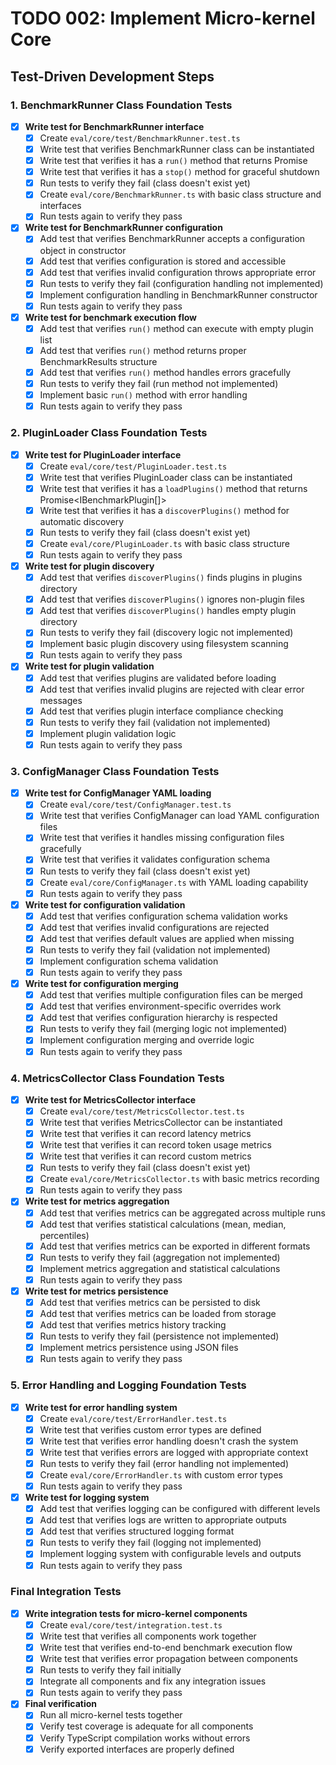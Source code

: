 # TODO 002: Implement Micro-kernel Core

## Test-Driven Development Steps

### 1. BenchmarkRunner Class Foundation Tests
- [x] **Write test for BenchmarkRunner interface**
  - [x] Create `eval/core/test/BenchmarkRunner.test.ts`
  - [x] Write test that verifies BenchmarkRunner class can be instantiated
  - [x] Write test that verifies it has a `run()` method that returns Promise<BenchmarkResults>
  - [x] Write test that verifies it has a `stop()` method for graceful shutdown
  - [x] Run tests to verify they fail (class doesn't exist yet)
  - [x] Create `eval/core/BenchmarkRunner.ts` with basic class structure and interfaces
  - [x] Run tests again to verify they pass

- [x] **Write test for BenchmarkRunner configuration**
  - [x] Add test that verifies BenchmarkRunner accepts a configuration object in constructor
  - [x] Add test that verifies configuration is stored and accessible
  - [x] Add test that verifies invalid configuration throws appropriate error
  - [x] Run tests to verify they fail (configuration handling not implemented)
  - [x] Implement configuration handling in BenchmarkRunner constructor
  - [x] Run tests again to verify they pass

- [x] **Write test for benchmark execution flow**
  - [x] Add test that verifies `run()` method can execute with empty plugin list
  - [x] Add test that verifies `run()` method returns proper BenchmarkResults structure
  - [x] Add test that verifies `run()` method handles errors gracefully
  - [x] Run tests to verify they fail (run method not implemented)
  - [x] Implement basic `run()` method with error handling
  - [x] Run tests again to verify they pass

### 2. PluginLoader Class Foundation Tests
- [x] **Write test for PluginLoader interface**
  - [x] Create `eval/core/test/PluginLoader.test.ts`
  - [x] Write test that verifies PluginLoader class can be instantiated
  - [x] Write test that verifies it has a `loadPlugins()` method that returns Promise<IBenchmarkPlugin[]>
  - [x] Write test that verifies it has a `discoverPlugins()` method for automatic discovery
  - [x] Run tests to verify they fail (class doesn't exist yet)
  - [x] Create `eval/core/PluginLoader.ts` with basic class structure
  - [x] Run tests again to verify they pass

- [x] **Write test for plugin discovery**
  - [x] Add test that verifies `discoverPlugins()` finds plugins in plugins directory
  - [x] Add test that verifies `discoverPlugins()` ignores non-plugin files
  - [x] Add test that verifies `discoverPlugins()` handles empty plugin directory
  - [x] Run tests to verify they fail (discovery logic not implemented)
  - [x] Implement basic plugin discovery using filesystem scanning
  - [x] Run tests again to verify they pass

- [x] **Write test for plugin validation**
  - [x] Add test that verifies plugins are validated before loading
  - [x] Add test that verifies invalid plugins are rejected with clear error messages
  - [x] Add test that verifies plugin interface compliance checking
  - [x] Run tests to verify they fail (validation not implemented)
  - [x] Implement plugin validation logic
  - [x] Run tests again to verify they pass

### 3. ConfigManager Class Foundation Tests
- [x] **Write test for ConfigManager YAML loading**
  - [x] Create `eval/core/test/ConfigManager.test.ts`
  - [x] Write test that verifies ConfigManager can load YAML configuration files
  - [x] Write test that verifies it handles missing configuration files gracefully
  - [x] Write test that verifies it validates configuration schema
  - [x] Run tests to verify they fail (class doesn't exist yet)
  - [x] Create `eval/core/ConfigManager.ts` with YAML loading capability
  - [x] Run tests again to verify they pass

- [x] **Write test for configuration validation**
  - [x] Add test that verifies configuration schema validation works
  - [x] Add test that verifies invalid configurations are rejected
  - [x] Add test that verifies default values are applied when missing
  - [x] Run tests to verify they fail (validation not implemented)
  - [x] Implement configuration schema validation
  - [x] Run tests again to verify they pass

- [x] **Write test for configuration merging**
  - [x] Add test that verifies multiple configuration files can be merged
  - [x] Add test that verifies environment-specific overrides work
  - [x] Add test that verifies configuration hierarchy is respected
  - [x] Run tests to verify they fail (merging logic not implemented)
  - [x] Implement configuration merging and override logic
  - [x] Run tests again to verify they pass

### 4. MetricsCollector Class Foundation Tests
- [x] **Write test for MetricsCollector interface**
  - [x] Create `eval/core/test/MetricsCollector.test.ts`
  - [x] Write test that verifies MetricsCollector can be instantiated
  - [x] Write test that verifies it can record latency metrics
  - [x] Write test that verifies it can record token usage metrics
  - [x] Write test that verifies it can record custom metrics
  - [x] Run tests to verify they fail (class doesn't exist yet)
  - [x] Create `eval/core/MetricsCollector.ts` with basic metrics recording
  - [x] Run tests again to verify they pass

- [x] **Write test for metrics aggregation**
  - [x] Add test that verifies metrics can be aggregated across multiple runs
  - [x] Add test that verifies statistical calculations (mean, median, percentiles)
  - [x] Add test that verifies metrics can be exported in different formats
  - [x] Run tests to verify they fail (aggregation not implemented)
  - [x] Implement metrics aggregation and statistical calculations
  - [x] Run tests again to verify they pass

- [x] **Write test for metrics persistence**
  - [x] Add test that verifies metrics can be persisted to disk
  - [x] Add test that verifies metrics can be loaded from storage
  - [x] Add test that verifies metrics history tracking
  - [x] Run tests to verify they fail (persistence not implemented)
  - [x] Implement metrics persistence using JSON files
  - [x] Run tests again to verify they pass

### 5. Error Handling and Logging Foundation Tests
- [x] **Write test for error handling system**
  - [x] Create `eval/core/test/ErrorHandler.test.ts`
  - [x] Write test that verifies custom error types are defined
  - [x] Write test that verifies error handling doesn't crash the system
  - [x] Write test that verifies errors are logged with appropriate context
  - [x] Run tests to verify they fail (error handling not implemented)
  - [x] Create `eval/core/ErrorHandler.ts` with custom error types
  - [x] Run tests again to verify they pass

- [x] **Write test for logging system**
  - [x] Add test that verifies logging can be configured with different levels
  - [x] Add test that verifies logs are written to appropriate outputs
  - [x] Add test that verifies structured logging format
  - [x] Run tests to verify they fail (logging not implemented)
  - [x] Implement logging system with configurable levels and outputs
  - [x] Run tests again to verify they pass

### Final Integration Tests
- [x] **Write integration tests for micro-kernel components**
  - [x] Create `eval/core/test/integration.test.ts`
  - [x] Write test that verifies all components work together
  - [x] Write test that verifies end-to-end benchmark execution flow
  - [x] Write test that verifies error propagation between components
  - [x] Run tests to verify they fail initially
  - [x] Integrate all components and fix any integration issues
  - [x] Run tests again to verify they pass

- [x] **Final verification**
  - [x] Run all micro-kernel tests together
  - [x] Verify test coverage is adequate for all components
  - [x] Verify TypeScript compilation works without errors
  - [x] Verify exported interfaces are properly defined